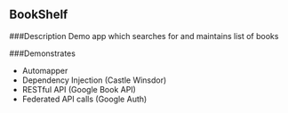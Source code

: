 ## BookShelf

###Description
Demo app which searches for and maintains list of books

###Demonstrates

- Automapper
- Dependency Injection (Castle Winsdor)
- RESTful API (Google Book API)
- Federated API calls (Google Auth)


